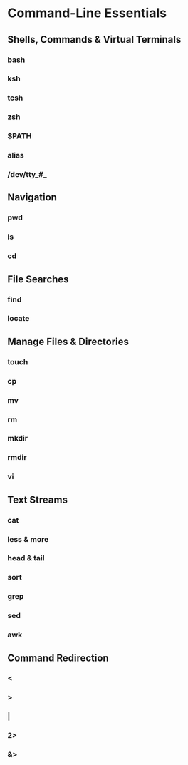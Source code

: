 # Command-Line Essentials

## Shells, Commands & Virtual Terminals

### bash

### ksh

### tcsh

### zsh

### $PATH

### alias

### /dev/tty_#_


## Navigation

### pwd

### ls

### cd


## File Searches

### find

### locate


## Manage Files & Directories

### touch

### cp

### mv

### rm

### mkdir

### rmdir

### vi


## Text Streams

### cat

### less & more

### head & tail

### sort

### grep

### sed

### awk


## Command Redirection

### <

### >

### |

### 2>

### &>
